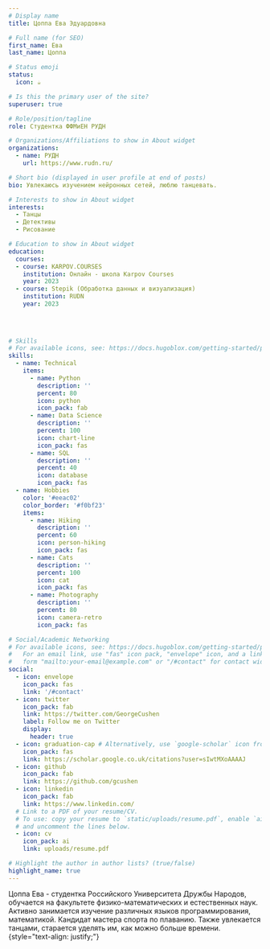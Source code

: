 ```yaml
---
# Display name
title: Цоппа Ева Эдуардовна

# Full name (for SEO)
first_name: Ева
last_name: Цоппа

# Status emoji
status:
  icon: ☕️

# Is this the primary user of the site?
superuser: true

# Role/position/tagline
role: Студентка ФФМиЕН РУДН

# Organizations/Affiliations to show in About widget
organizations:
  - name: РУДН
    url: https://www.rudn.ru/

# Short bio (displayed in user profile at end of posts)
bio: Увлекаюсь изучением нейронных сетей, люблю танцевать.

# Interests to show in About widget
interests:
  - Танцы
  - Детективы
  - Рисование

# Education to show in About widget
education:
  courses:
  - course: KARPOV.COURSES
    institution: Онлайн - школа Karpov Courses
    year: 2023
  - course: Stepik (Обработка данных и визуализация)
    institution: RUDN
    year: 2023
    
 
      

# Skills
# For available icons, see: https://docs.hugoblox.com/getting-started/page-builder/#icons
skills:
  - name: Technical
    items:
      - name: Python
        description: ''
        percent: 80
        icon: python
        icon_pack: fab
      - name: Data Science
        description: ''
        percent: 100
        icon: chart-line
        icon_pack: fas
      - name: SQL
        description: ''
        percent: 40
        icon: database
        icon_pack: fas
  - name: Hobbies
    color: '#eeac02'
    color_border: '#f0bf23'
    items:
      - name: Hiking
        description: ''
        percent: 60
        icon: person-hiking
        icon_pack: fas
      - name: Cats
        description: ''
        percent: 100
        icon: cat
        icon_pack: fas
      - name: Photography
        description: ''
        percent: 80
        icon: camera-retro
        icon_pack: fas

# Social/Academic Networking
# For available icons, see: https://docs.hugoblox.com/getting-started/page-builder/#icons
#   For an email link, use "fas" icon pack, "envelope" icon, and a link in the
#   form "mailto:your-email@example.com" or "/#contact" for contact widget.
social:
  - icon: envelope
    icon_pack: fas
    link: '/#contact'
  - icon: twitter
    icon_pack: fab
    link: https://twitter.com/GeorgeCushen
    label: Follow me on Twitter
    display:
      header: true
  - icon: graduation-cap # Alternatively, use `google-scholar` icon from `ai` icon pack
    icon_pack: fas
    link: https://scholar.google.co.uk/citations?user=sIwtMXoAAAAJ
  - icon: github
    icon_pack: fab
    link: https://github.com/gcushen
  - icon: linkedin
    icon_pack: fab
    link: https://www.linkedin.com/
  # Link to a PDF of your resume/CV.
  # To use: copy your resume to `static/uploads/resume.pdf`, enable `ai` icons in `params.yaml`,
  # and uncomment the lines below.
  - icon: cv
    icon_pack: ai
    link: uploads/resume.pdf

# Highlight the author in author lists? (true/false)
highlight_name: true
---
```


Цоппа Ева - студентка Российского Университета Дружбы Народов, обучается на факультете физико-математических и естественных наук. Активно занимается изучение различных языков программирования, математикой. Кандидат мастера спорта по плаванию. Также увлекается танцами, старается уделять им, как можно больше времени.
{style="text-align: justify;"}
